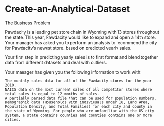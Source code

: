 # Create-an-Analytical-Dataset 

The Business Problem

Pawdacity is a leading pet store chain in Wyoming with 13 stores throughout the state. This year, Pawdacity would like to expand and open a 14th store. Your manager has asked you to perform an analysis to recommend the city for Pawdacity’s newest store, based on predicted yearly sales.

Your first step in predicting yearly sales is to first format and blend together data from different datasets and deal with outliers.

Your manager has given you the following information to work with:

    The monthly sales data for all of the Pawdacity stores for the year 2010.
    NAICS data on the most current sales of all competitor stores where total sales is equal to 12 months of sales.
    A partially parsed data file that can be used for population numbers.
    Demographic data (Households with individuals under 18, Land Area, Population Density, and Total Families) for each city and county in the state of Wyoming. For people who are unfamiliar with the US city system, a state contains counties and counties contains one or more cities.

